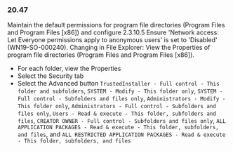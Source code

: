 
### 20.47  
Maintain the default permissions for program file directories (Program Files and Program Files [x86]) and configure 2.3.10.5 Ensure 'Network access: Let Everyone permissions apply to anonymous users' is set to 'Disabled' (WN19-SO-000240). Changing in File Explorer: View the Properties of program file directories (Program Files and Program Files [x86]). 
* For each folder, view the Properties 
* Select the Security tab 
* Select the Advanced button `TrustedInstaller - Full control - This folder and subfolders`, `SYSTEM - Modify - This folder only`, `SYSTEM - Full control - Subfolders and files only`, `Administrators - Modify - This folder only`, `Administrators - Full control - Subfolders and files only`, `Users - Read & execute - This folder, subfolders and files`, `CREATOR OWNER - Full control - Subfolders and files only`, `ALL APPLICATION PACKAGES - Read & execute - This folder, subfolders, and files`, and `ALL RESTRICTED APPLICATION PACKAGES - Read & execute - This folder, subfolders, and files` 
